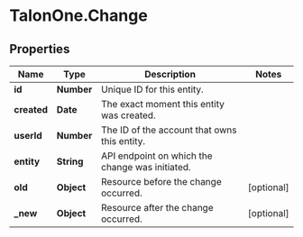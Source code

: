 # TalonOne.Change

## Properties
Name | Type | Description | Notes
------------ | ------------- | ------------- | -------------
**id** | **Number** | Unique ID for this entity. | 
**created** | **Date** | The exact moment this entity was created. | 
**userId** | **Number** | The ID of the account that owns this entity. | 
**entity** | **String** | API endpoint on which the change was initiated. | 
**old** | **Object** | Resource before the change occurred. | [optional] 
**_new** | **Object** | Resource after the change occurred. | [optional] 


